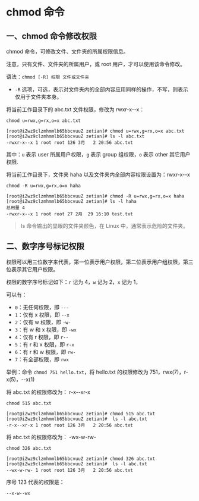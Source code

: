 # chmod 命令

## 一、chmod 命令修改权限

chmod 命令，可修改文件、文件夹的所属权限信息。

注意，只有文件、文件夹的所属用户，或 root 用户，才可以使用该命令修改。

语法：`chmod [-R] 权限 文件或文件夹`

- `-R` 选项，可选，表示对文件夹内的全部内容应用同样的操作，不写，则表示仅用于文件夹本身。

将当前工作目录下的 abc.txt 文件权限，修改为 rwxr-x--x：

```shell
chmod u=rwx,g=rx,o=x abc.txt
```

```shell
[root@iZwz9clzmhmmlb65bbcvuuZ zetian]# chmod u=rwx,g=rx,o=x abc.txt
[root@iZwz9clzmhmmlb65bbcvuuZ zetian]# ls -l abc.txt
-rwxr-x--x 1 root root 126 3月   2 20:56 abc.txt
```

其中：`u` 表示 user 所属用户权限，`g` 表示 group 组权限，`o` 表示 other 其它用户权限.

将当前工作目录下，文件夹 haha 以及文件夹内全部内容权限设置为：rwxr-x--x

```shell
chmod -R u=rwx,g=rx,o=x haha
```

```shell
[root@iZwz9clzmhmmlb65bbcvuuZ zetian]# chmod -R u=rwx,g=rx,o=x haha
[root@iZwz9clzmhmmlb65bbcvuuZ zetian]# ls -l haha
总用量 4
-rwxr-x--x 1 root root 27 2月  29 16:10 test.txt
```

> ls 命令输出的显眼的文件夹颜色，在 Linux 中，通常表示危险的文件夹。

## 二、数字序号标记权限

权限可以用三位数字来代表，第一位表示用户权限，第二位表示用户组权限，第三位表示其它用户权限。

权限的数字序号标记如下：`r` 记为 4，`w` 记为 2，`x` 记为 1，

可以有：

- `0`：无任何权限，即 `---`
- `1`：仅有 x 权限，即 `--x`
- `2`：仅有 w 权限，即 `-w-`
- `3`：有 w 和 x 权限，即 `-wx`
- `4`：仅有 r 权限，即 `r--`
- `5`：有 r 和 x 权限，即 `r-x`
- `6`：有 r 和 w 权限，即 `rw-`
- `7`：有全部权限，即 `rwx`

举例：命令 `chmod 751 hello.txt`，将 hello.txt 的权限修改为 751，rwx(7)，r-x(5)，--x(1)

将 abc.txt 的权限修改为： r-x--xr-x

```shell
chmod 515 abc.txt
```

```shell
[root@iZwz9clzmhmmlb65bbcvuuZ zetian]# chmod 515 abc.txt
[root@iZwz9clzmhmmlb65bbcvuuZ zetian]#  ls -l abc.txt
-r-x--xr-x 1 root root 126 3月   2 20:56 abc.txt
```

将 abc.txt 的权限修改为： -wx-w-rw-

```shell
chmod 326 abc.txt
```

```shell
[root@iZwz9clzmhmmlb65bbcvuuZ zetian]# chmod 326 abc.txt
[root@iZwz9clzmhmmlb65bbcvuuZ zetian]#  ls -l abc.txt
--wx-w-rw- 1 root root 126 3月   2 20:56 abc.txt
```

序号 123 代表的权限是：

`--x-w--wx`
